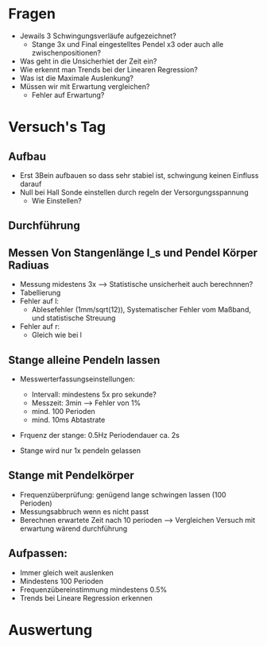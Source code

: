 # Fragen
- Jewails 3 Schwingungsverläufe aufgezeichnet?
    - Stange 3x und Final eingestelltes Pendel x3 oder auch alle zwischenpositionen?
- Was geht in die Unsicherhiet der Zeit ein?
- Wie erkennt man Trends bei der Linearen Regression?
- Was ist die Maximale Auslenkung?
- Müssen wir mit Erwartung vergleichen?
    - Fehler auf Erwartung?

# Versuch's Tag

## Aufbau
- Erst 3Bein aufbauen so dass sehr stabiel ist, schwingung keinen Einfluss darauf
- Null bei Hall Sonde einstellen durch regeln der Versorgungsspannung
    - Wie Einstellen?

## Durchführung

## Messen Von Stangenlänge l_s und Pendel Körper Radiuas
- Messung midestens 3x --> Statistische unsicherheit auch berechnnen?
- Tabellierung
- Fehler auf l:
    - Ablesefehler (1mm/sqrt(12)), Systematischer Fehler vom Maßband, und statistische Streuung
- Fehler auf r:
    - Gleich wie bei l


## Stange alleine Pendeln lassen
- Messwerterfassungseinstellungen:
    - Intervall: mindestens 5x pro sekunde?
    - Messzeit: 3min --> Fehler von 1%
    - mind. 100 Perioden
    - mind. 10ms Abtastrate
- Frquenz der stange: 0.5Hz Periodendauer ca. 2s

- Stange wird nur 1x pendeln gelassen

## Stange mit Pendelkörper
- Frequenzüberprüfung: genügend lange schwingen lassen (100 Perioden)
- Messungsabbruch wenn es nicht passt
- Berechnen erwartete Zeit nach 10 perioden --> Vergleichen Versuch mit erwartung wärend durchführung

## Aufpassen:
- Immer gleich weit auslenken
- Mindestens 100 Perioden
- Frequenzübereinstimmung mindestens 0.5%
- Trends bei Lineare Regression erkennen

# Auswertung

#
